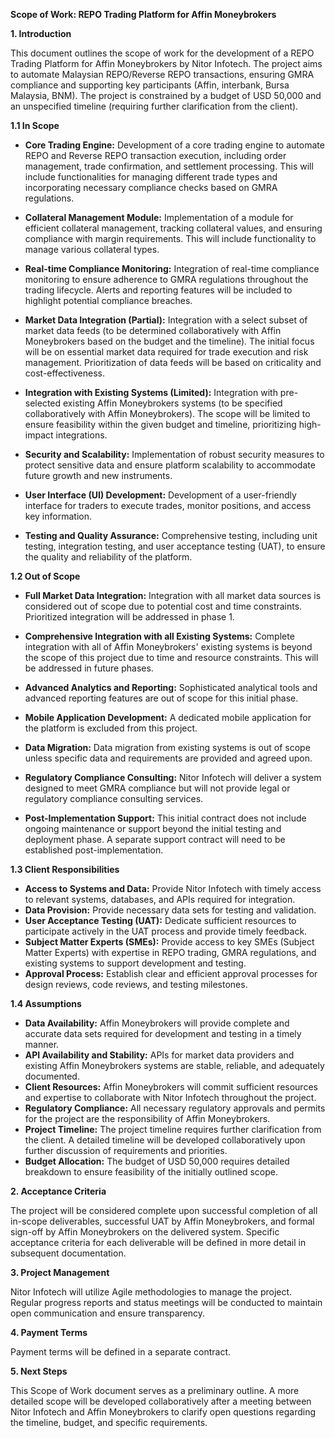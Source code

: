 **Scope of Work: REPO Trading Platform for Affin Moneybrokers**

**1. Introduction**

This document outlines the scope of work for the development of a REPO Trading Platform for Affin Moneybrokers by Nitor Infotech.  The project aims to automate Malaysian REPO/Reverse REPO transactions, ensuring GMRA compliance and supporting key participants (Affin, interbank, Bursa Malaysia, BNM).  The project is constrained by a budget of USD 50,000 and an unspecified timeline (requiring further clarification from the client).

**1.1 In Scope**

* **Core Trading Engine:** Development of a core trading engine to automate REPO and Reverse REPO transaction execution, including order management, trade confirmation, and settlement processing.  This will include functionalities for managing different trade types and incorporating necessary compliance checks based on GMRA regulations.

* **Collateral Management Module:**  Implementation of a module for efficient collateral management, tracking collateral values, and ensuring compliance with margin requirements.  This will include functionality to manage various collateral types.

* **Real-time Compliance Monitoring:**  Integration of real-time compliance monitoring to ensure adherence to GMRA regulations throughout the trading lifecycle.  Alerts and reporting features will be included to highlight potential compliance breaches.

* **Market Data Integration (Partial):** Integration with a select subset of market data feeds (to be determined collaboratively with Affin Moneybrokers based on the budget and the timeline).  The initial focus will be on essential market data required for trade execution and risk management.  Prioritization of data feeds will be based on criticality and cost-effectiveness.

* **Integration with Existing Systems (Limited):**  Integration with pre-selected existing Affin Moneybrokers systems (to be specified collaboratively with Affin Moneybrokers).  The scope will be limited to ensure feasibility within the given budget and timeline, prioritizing high-impact integrations.

* **Security and Scalability:** Implementation of robust security measures to protect sensitive data and ensure platform scalability to accommodate future growth and new instruments.

* **User Interface (UI) Development:**  Development of a user-friendly interface for traders to execute trades, monitor positions, and access key information.

* **Testing and Quality Assurance:**  Comprehensive testing, including unit testing, integration testing, and user acceptance testing (UAT), to ensure the quality and reliability of the platform.


**1.2 Out of Scope**

* **Full Market Data Integration:**  Integration with all market data sources is considered out of scope due to potential cost and time constraints.  Prioritized integration will be addressed in phase 1.

* **Comprehensive Integration with all Existing Systems:** Complete integration with all of Affin Moneybrokers' existing systems is beyond the scope of this project due to time and resource constraints. This will be addressed in future phases.

* **Advanced Analytics and Reporting:**  Sophisticated analytical tools and advanced reporting features are out of scope for this initial phase.

* **Mobile Application Development:**  A dedicated mobile application for the platform is excluded from this project.

* **Data Migration:**  Data migration from existing systems is out of scope unless specific data and requirements are provided and agreed upon.

* **Regulatory Compliance Consulting:** Nitor Infotech will deliver a system designed to meet GMRA compliance but will not provide legal or regulatory compliance consulting services.

* **Post-Implementation Support:** This initial contract does not include ongoing maintenance or support beyond the initial testing and deployment phase. A separate support contract will need to be established post-implementation.


**1.3 Client Responsibilities**

* **Access to Systems and Data:** Provide Nitor Infotech with timely access to relevant systems, databases, and APIs required for integration.
* **Data Provision:** Provide necessary data sets for testing and validation.
* **User Acceptance Testing (UAT):** Dedicate sufficient resources to participate actively in the UAT process and provide timely feedback.
* **Subject Matter Experts (SMEs):**  Provide access to key SMEs (Subject Matter Experts) with expertise in REPO trading, GMRA regulations, and existing systems to support development and testing.
* **Approval Process:**  Establish clear and efficient approval processes for design reviews, code reviews, and testing milestones.


**1.4 Assumptions**

* **Data Availability:**  Affin Moneybrokers will provide complete and accurate data sets required for development and testing in a timely manner.
* **API Availability and Stability:**  APIs for market data providers and existing Affin Moneybrokers systems are stable, reliable, and adequately documented.
* **Client Resources:** Affin Moneybrokers will commit sufficient resources and expertise to collaborate with Nitor Infotech throughout the project.
* **Regulatory Compliance:**  All necessary regulatory approvals and permits for the project are the responsibility of Affin Moneybrokers.
* **Project Timeline:** The project timeline requires further clarification from the client.  A detailed timeline will be developed collaboratively upon further discussion of requirements and priorities.
* **Budget Allocation:** The budget of USD 50,000 requires detailed breakdown to ensure feasibility of the initially outlined scope.

**2. Acceptance Criteria**

The project will be considered complete upon successful completion of all in-scope deliverables, successful UAT by Affin Moneybrokers, and formal sign-off by Affin Moneybrokers on the delivered system.  Specific acceptance criteria for each deliverable will be defined in more detail in subsequent documentation.

**3. Project Management**

Nitor Infotech will utilize Agile methodologies to manage the project.  Regular progress reports and status meetings will be conducted to maintain open communication and ensure transparency.

**4. Payment Terms**

Payment terms will be defined in a separate contract.

**5. Next Steps**

This Scope of Work document serves as a preliminary outline.  A more detailed scope will be developed collaboratively after a meeting between Nitor Infotech and Affin Moneybrokers to clarify open questions regarding the timeline, budget, and specific requirements.